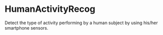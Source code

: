# HumanActivityRecog
Detect the type of activity performing by a human subject by using his/her smartphone sensors. 
